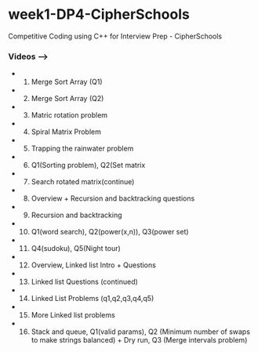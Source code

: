 # week1-DP4-CipherSchools
Competitive Coding using C++ for Interview Prep - CipherSchools

### Videos -->

- 1. Merge Sort Array (Q1)
- 2. Merge Sort Array (Q2)
- 3. Matric rotation problem
- 4. Spiral Matrix Problem
- 5. Trapping the rainwater problem
- 6. Q1(Sorting problem), Q2(Set matrix
- 7. Search rotated matrix(continue) 
- 8. Overview + Recursion and backtracking questions
- 9. Recursion and backtracking
- 10. Q1(word search), Q2(power(x,n)), Q3(power set)
- 11. Q4(sudoku), Q5(Night tour)
- 12. Overview, Linked list Intro + Questions
- 13. Linked list Questions (continued)
- 14. Linked List Problems (q1,q2,q3,q4,q5)
- 15. More Linked list problems
- 16. Stack and queue, Q1(valid params), Q2 (Minimum number of swaps to make strings balanced) + Dry run, Q3 (Merge intervals problem)

